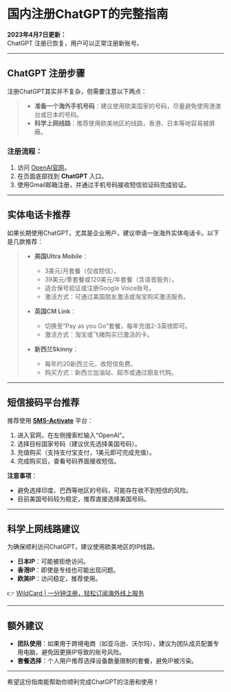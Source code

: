 # 国内注册ChatGPT的完整指南

**2023年4月7日更新：**  
ChatGPT 注册已恢复，用户可以正常注册新账号。

---

## ChatGPT 注册步骤

注册ChatGPT其实并不复杂，但需要注意以下两点：

> - **准备一个海外手机号码**：建议使用欧美国家的号码，尽量避免使用港澳台或日本的号码。  
> - **科学上网线路**：推荐使用欧美地区的线路，香港、日本等地容易被屏蔽。

### 注册流程：
1. 访问 [OpenAI官网](https://openai.com/)。  
2. 在页面底部找到 **ChatGPT** 入口。  
3. 使用Gmail邮箱注册，并通过手机号码接收短信验证码完成验证。

---

## 实体电话卡推荐

如果长期使用ChatGPT，尤其是企业用户，建议申请一张海外实体电话卡。以下是几款推荐：

> - **美国Ultra Mobile**：  
>   - 3美元/月套餐（仅收短信）。  
>   - 39美元/季套餐或120美元/年套餐（含语音服务）。  
>   - 适合保号验证或注册Google Voice账号。  
>   - 激活方式：可通过美国朋友激活或淘宝购买激活服务。  
>
> - **英国CM Link**：  
>   - 切换至“Pay as you Go”套餐，每年充值2-3英镑即可。  
>   - 激活方式：淘宝或飞猪购买已激活的卡。  
>
> - **新西兰Skinny**：  
>   - 每年约20新西兰元，收短信免费。  
>   - 购买方式：新西兰加油站、超市或通过朋友代购。

---

## 短信接码平台推荐

推荐使用 **[SMS-Activate](https://sms-activate.org/)** 平台：

1. 进入官网，在左侧搜索栏输入“OpenAI”。  
2. 选择目标国家号码（建议优先选择美国号码）。  
3. 充值购买（支持支付宝支付，1美元即可完成充值）。  
4. 完成购买后，查看号码界面接收短信。

**注意事项**：  
- 避免选择印度、巴西等地区的号码，可能存在收不到短信的风险。  
- 目前美国号码较为稳定，推荐直接选择美国号码。

---

## 科学上网线路建议

为确保顺利访问ChatGPT，建议使用欧美地区的IP线路。  
- **日本IP**：可能被拒绝访问。  
- **香港IP**：即使是专线也可能出现问题。  
- **欧美IP**：访问稳定，推荐使用。

👉 [WildCard | 一分钟注册，轻松订阅海外线上服务](https://bbtdd.com/WildCard)

---

## 额外建议

- **团队使用**：如果用于跨境电商（如亚马逊、沃尔玛），建议为团队成员配置专用电脑，避免因更换IP导致的账号风险。  
- **套餐选择**：个人用户推荐选择设备数量限制的套餐，避免IP被污染。

--- 

希望这份指南能帮助你顺利完成ChatGPT的注册和使用！